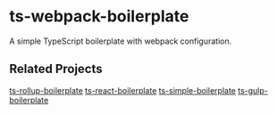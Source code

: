 # ts-webpack-boilerplate

A simple TypeScript boilerplate with webpack configuration.

## Related Projects

[ts-rollup-boilerplate](https://github.com/tizee/ts-rollup-boilerplate)
[ts-react-boilerplate](https://github.com/tizee/ts-react-boilerplate)
[ts-simple-boilerplate](https://github.com/tizee/ts-simple-boilerplate)
[ts-gulp-boilerplate](https://github.com/tizee/ts-gulp-boilerplate)
